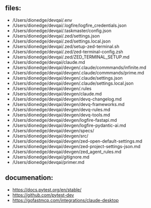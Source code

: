 ## files:
- /Users/dionedge/devqai/.env
- /Users/dionedge/devqai/.logfire/logfire_credentials.json
- /Users/dionedge/devqai/.taskmaster/config.json
- /Users/dionedge/devqai/.zed/settings.json
- /Users/dionedge/devqai/.zed/settings.local.json
- /Users/dionedge/devqai/.zed/setup-zed-terminal.sh
- /Users/dionedge/devqai/.zed/zed-terminal-config.zsh
- /Users/dionedge/devqai/.zed/ZED_TERMINAL_SETUP.md
- /Users/dionedge/devqai/claude.md
- /Users/dionedge/devqai/devgen/.claude/commmands/infinite.md
- /Users/dionedge/devqai/devgen/.claude/commmands/prime.md
- /Users/dionedge/devqai/devgen/.claude/settings.json
- /Users/dionedge/devqai/devgen/.claude/settings.local.json
- /Users/dionedge/devqai/devgen/.rules
- /Users/dionedge/devqai/devgen/claude.md
- /Users/dionedge/devqai/devgen/devq-changelog.md
- /Users/dionedge/devqai/devgen/devq-frameworks.md
- /Users/dionedge/devqai/devgen/devq-rules.md
- /Users/dionedge/devqai/devgen/devq-tools.md
- /Users/dionedge/devqai/devgen/logfire-fastapi.md
- /Users/dionedge/devqai/devgen/logfire-pydantic-ai.md
- /Users/dionedge/devqai/devgen/specs/
- /Users/dionedge/devqai/devgen/src/
- /Users/dionedge/devqai/devgen/zed-open-default-settings.md
- /Users/dionedge/devqai/devgen/zed-project-settings-json.md
- /Users/dionedge/devqai/devgen/zed_agent_rules.md
- /Users/dionedge/devqai/gitignore.md
- /Users/dionedge/devqai/primer.md

## documenation:
- https://docs.pytest.org/en/stable/
- https://github.com/pytest-dev
- https://gofastmcp.com/integrations/claude-desktop
